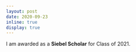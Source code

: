 ```yaml
---
layout: post
date: 2020-09-23
inline: true
display: true
---
```


I am awarded as a **Siebel Scholar** for Class of 2021.
